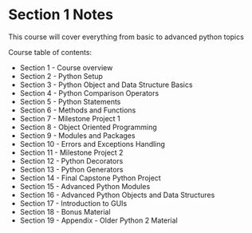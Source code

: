 # Section 1 Notes

This course will cover everything from basic to advanced python topics

Course table of contents:
* Section 1 - Course overview
* Section 2 - Python Setup
* Section 3 - Python Object and Data Structure Basics
* Section 4 - Python Comparison Operators
* Section 5 - Python Statements
* Section 6 - Methods and Functions
* Section 7 - Milestone Project 1
* Section 8 - Object Oriented Programming
* Section 9 - Modules and Packages
* Section 10 - Errors and Exceptions Handling
* Section 11 - Milestone Project 2
* Section 12 - Python Decorators
* Section 13 - Python Generators
* Section 14 - Final Capstone Python Project
* Section 15 - Advanced Python Modules
* Section 16 - Advanced Python Objects and Data Structures
* Section 17 - Introduction to GUIs
* Section 18 - Bonus Material
* Section 19 - Appendix - Older Python 2 Material
